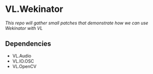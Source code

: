 # VL.Wekinator

_This repo will gather small patches that demonstrate how we can use Wekinator with VL_

## Dependencies

- VL.Audio
- VL.IO.OSC
- VL.OpenCV
